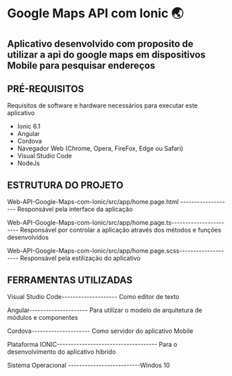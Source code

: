 
# Google Maps API com Ionic 🌏


## Aplicativo desenvolvido com proposito de  utilizar a api do google maps em dispositivos Mobile para pesquisar endereços 


## PRÉ-REQUISITOS

Requisitos de software e hardware necessários para executar este aplicativo

*   Ionic 6.1
*   Angular
*   Cordova
*   Navegador Web (Chrome, Opera, FireFox, Edge ou Safari)
*   Visual Studio Code
*   NodeJs



## ESTRUTURA DO PROJETO

Web-API-Google-Maps-com-Ionic/src/app/home.page.html ------------------- Responsável pela interface da aplicação

Web-API-Google-Maps-com-Ionic/src/app/home.page.ts----------------------- Responsável por controlar a aplicação através dos métodos e funções desenvolvidos

Web-API-Google-Maps-com-Ionic/src/app/home.page.scss-------------------- Responsável pela estilização do aplicativo



## FERRAMENTAS UTILIZADAS

Visual Studio Code-------------------- Como editor de texto

Angular--------------------- Para utilizar o modelo de arquitetura de módulos e componentes

Cordova--------------------- Como servidor do aplicativo Mobile

Plataforma IONIC------------------------------------ Para o desenvolvimento do aplicativo híbrido

Sistema Operacional --------------------------Windos 10 

